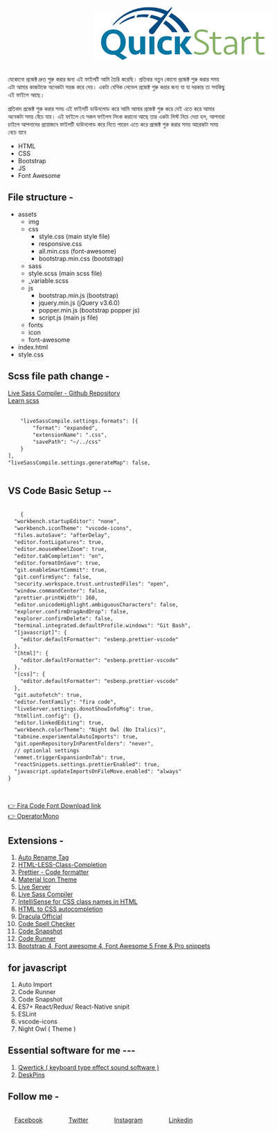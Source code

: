 <div style="text-align:center; margin:10px auto;">
    <img style="margin-left:200px ;" src="./assets/img/download.png" alt="">
    <br><br>
</div>
<p>
    যেকোনো প্রজেক্ট দ্রুত শুরু করার জন্য এই ফাইলটি আমি তৈরি করেছি। প্রতিবার নতুন কোনো প্রজেক্ট শুরু করার সময় এটা আমার কাজটাকে অনেকটা সহজ করে দেয়। একটা বেসিক লেভেল প্রজেক্ট শুরু করার জন্য যা যা দরকার তা সবকিছু এই ফাইলে আছে।
</p>
<p>
    প্রতিবাদ প্রজেক্ট শুরু করার সময় এই ফাইলটি ডাউনলোড করে আমি আমার প্রজেক্ট শুরু করে দেই এতে করে আমার অনেকটা সময় বেঁচে যায়। এই ফাইলে যে সকল ফাইলস লিংক করানো আছে তার একটা লিস্ট নিচে দেয়া হল, আপনারা চাইলে আপনাদের প্রয়োজনে ফাইলটি ডাউনলোড করে নিতে পারেন এতে করে প্রজেক্ট শুরু করার সময় আরেকটা সময় বেচে যাবে
</p>


<ul>
    <li>HTML</li>
    <li>CSS</li>
    <li>Bootstrap</li>
    <li>JS</li>
    <li>Font Awesome</li>
</ul>

## File structure -

<ul>
    <li>assets
        <ul>
            <li>img</li>
            <li>css
                <ul>
                    <li>style.css (main style file)</li>
                    <li>responsive.css</li>
                    <li>all.min.css (font-awesome)</li>
                    <li>bootstrap.min.css (bootstrap)</li>
                </ul>
            </li>
            <li>sass
                <li>style.scss (main scss file)</li>
                <li>_variable.scss </li>
            </li>
            <li>js
                <ul>
                    <li>bootstrap.min.js (bootstrap)</li>
                    <li>jquery.min.js (jQuery v3.6.0)</li>
                    <li>popper.min.js (bootstrap popper js)</li>
                    <li>script.js (main js file)</li>
                </ul>
            </li>
            <li>fonts</li>
            <li>icon</li>
            <li>font-awesome</li>
        </ul>
    </li>
    <li>index.html</li>
    <li>style.css</li>
</ul>


## Scss file path change - 

<a href="https://github.com/glenn2223/vscode-live-sass-compiler" target="_blank">Live Sass Compiler - Github Repository</a> <br> 
<a href="https://www.w3schools.com/sass/default.php" target="_blank">Learn scss</a>
<pre>
<code>
    "liveSassCompile.settings.formats": [{
        "format": "expanded",
        "extensionName": ".css",
        "savePath": "~/../css"
    }
],
"liveSassCompile.settings.generateMap": false,
</code>
</pre>




## VS Code Basic Setup --

<pre>
    <code>
    {
  "workbench.startupEditor": "none",
  "workbench.iconTheme": "vscode-icons",
  "files.autoSave": "afterDelay",
  "editor.fontLigatures": true,
  "editor.mouseWheelZoom": true,
  "editor.tabCompletion": "on",
  "editor.formatOnSave": true,
  "git.enableSmartCommit": true,
  "git.confirmSync": false,
  "security.workspace.trust.untrustedFiles": "open",
  "window.commandCenter": false,
  "prettier.printWidth": 160,
  "editor.unicodeHighlight.ambiguousCharacters": false,
  "explorer.confirmDragAndDrop": false,
  "explorer.confirmDelete": false,
  "terminal.integrated.defaultProfile.windows": "Git Bash",
  "[javascript]": {
    "editor.defaultFormatter": "esbenp.prettier-vscode"
  },
  "[html]": {
    "editor.defaultFormatter": "esbenp.prettier-vscode"
  },
  "[css]": {
    "editor.defaultFormatter": "esbenp.prettier-vscode"
  },
  "git.autofetch": true,
  "editor.fontFamily": "fira code",
  "liveServer.settings.donotShowInfoMsg": true,
  "htmllint.config": {},
  "editor.linkedEditing": true,
  "workbench.colorTheme": "Night Owl (No Italics)",
  "tabnine.experimentalAutoImports": true,
  "git.openRepositoryInParentFolders": "never",
  // optionlal settings
  "emmet.triggerExpansionOnTab": true,
  "reactSnippets.settings.prettierEnabled": true,
  "javascript.updateImportsOnFileMove.enabled": "always"
}

    </code>
</pre>

<a href="https://fonts.google.com/specimen/Fira+Code" target="_blank">👉 Fira Code Font Download link </a> <br>
<a href="https://github.com/developer-zahir/vs-code-font" target="_blank">👉 OperatorMono </a>


## Extensions -

<ol>
    <li><a href="https://marketplace.visualstudio.com/items?itemName=formulahendry.auto-rename-tag" target="_blank">Auto Rename Tag</a></li>
    <li><a href="https://marketplace.visualstudio.com/items?itemName=wangkechun.html-less-class-completion" target="_blank">HTML-LESS-Class-Completion</a></li>
    <li><a href="https://marketplace.visualstudio.com/items?itemName=esbenp.prettier-vscode" target="_blank">Prettier - Code formatter</a></li>
    <li><a href="https://marketplace.visualstudio.com/items?itemName=PKief.material-icon-theme" target="_blank">Material Icon Theme</a></li>
    <li><a href="https://marketplace.visualstudio.com/items?itemName=ritwickdey.LiveServer" target="_blank">Live Server</a></li>
    <li><a href="https://marketplace.visualstudio.com/items?itemName=glenn2223.live-sass" target="_blank">Live Sass Compiler</a></li>
    <li><a href="https://marketplace.visualstudio.com/items?itemName=Zignd.html-css-class-completion" target="_blank">IntelliSense for CSS class names in HTML</a></li>
    <li><a href="https://marketplace.visualstudio.com/items?itemName=solnurkarim.html-to-css-autocompletion" target="_blank">HTML to CSS autocompletion</a></li>
    <li><a href="https://marketplace.visualstudio.com/items?itemName=dracula-theme.theme-dracula" target="_blank">Dracula Official</a></li>
    <li><a href="https://marketplace.visualstudio.com/items?itemName=streetsidesoftware.code-spell-checker" target="_blank">Code Spell Checker</a></li>
    <li><a href="https://marketplace.visualstudio.com/items?itemName=robertz.code-snapshot" target="_blank">Code Snapshot</a></li>
    <li><a href="https://marketplace.visualstudio.com/items?itemName=formulahendry.code-runner" target="_blank">Code Runner</a></li>
    <li><a href="https://marketplace.visualstudio.com/items?itemName=thekalinga.bootstrap4-vscode" target="_blank">Bootstrap 4, Font awesome 4, Font Awesome 5 Free & Pro snippets</a></li>
</ol>

## for javascript
<ol>
   <li>Auto Import</li> 
   <li>Code Runner </li> 
   <li>Code Snapshot </li> 
   <li>ES7+ React/Redux/ React-Native snipit </li> 
   <li>ESLint </li> 
   <li>vscode-icons</li> 
   <li>Night Owl ( Theme )</li> 
</ol>


## Essential software for me --- 
<ol>
    <li><a href="http://www.nattyware.com/qwertick.php" target="_blank">Qwertick ( keyboard type effect sound software )</a></li>
     <li><a href="https://www.google.com/search?sxsrf=APwXEdd90EgQv0mW5vtYw1bMSiJsmpej1g:1687609238170&q=desktop+pin&sa=X&ved=2ahUKEwjyoaSp8tv_AhVHS2wGHbG_AukQ7xYoAHoECA0QAQ&biw=1920&bih=890&dpr=1" target="_blank">DeskPins </a></li>
</ol>






## Follow me - 

<div style=" display: flex; gap: 30px;">
    <span style="display:inline-block; margin:15px;"><a href="https://www.facebook.com/mahadiopubd/" target="_blank">Facebook </a></span>
    <span style="display:inline-block; margin:15px;"><a href="https://twitter.com/MahadiOpuBD" target="_blank">Twitter </a></span>
    <span style="display:inline-block; margin:15px;"><a href="#" target="_blank">Instagram </a></span>
    <span style="display:inline-block; margin:15px;"><a href="https://www.linkedin.com/in/mahadiopu/" target="_blank">Linkedin </a></span>
</div>
